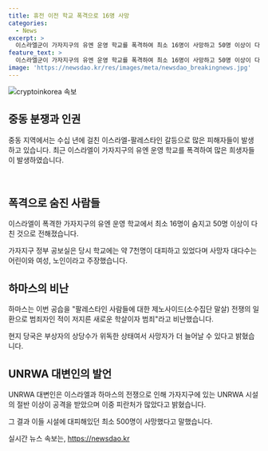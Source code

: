 ```yaml
---
title: 휴전 이전 학교 폭격으로 16명 사망
categories:
  - News
excerpt: >
  이스라엘군이 가자지구의 유엔 운영 학교를 폭격하여 최소 16명이 사망하고 50명 이상이 다친 사건이 발생했다. 폭격으로 인해 대부분 어린이, 여성, 노인 등 무고한 민간인들이 희생되었으며, UNRWA 대변인은 이전에도 가자지구의 유엔 시설이 공격을 받아 수백명이 희생했다고 전했다. 현지 당국은 부상자가 위독한 상태라며 사망자 수가 더 늘어날 수 있다고 경고하고 있다. 이스라엘군은 테러범을 공격했다고 주장했지만, 하마스는 이를 제노사이드 전쟁의 일환으로 비난했다.
feature_text: >
  이스라엘군이 가자지구의 유엔 운영 학교를 폭격하여 최소 16명이 사망하고 50명 이상이 다친 사건이 발생했다. 폭격으로 인해 대부분 어린이, 여성, 노인 등 무고한 민간인들이 희생되었으며, UNRWA 대변인은 이전에도 가자지구의 유엔 시설이 공격을 받아 수백명이 희생했다고 전했다. 현지 당국은 부상자가 위독한 상태라며 사망자 수가 더 늘어날 수 있다고 경고하고 있다. 이스라엘군은 테러범을 공격했다고 주장했지만, 하마스는 이를 제노사이드 전쟁의 일환으로 비난했다.
image: 'https://newsdao.kr/res/images/meta/newsdao_breakingnews.jpg'
---
```


<p><img src="https://newsdao.kr/res/images/meta/newsdao_breakingnews.jpg" alt="cryptoinkorea 속보" /></p>

<h2 data-ke-size="size26">중동 분쟁과 인권</h2>

<p>중동 지역에서는 수십 년에 걸친 이스라엘-팔레스타인 갈등으로 많은 피해자들이 발생하고 있습니다. 최근 이스라엘이 가자지구의 유엔 운영 학교를 폭격하여 많은 희생자들이 발생하였습니다.</p>

<p data-ke-size="size16">&nbsp;</p>

<h2 data-ke-size="size24">폭격으로 숨진 사람들</h2>

<p>이스라엘이 폭격한 가자지구의 유엔 운영 학교에서 최소 16명이 숨지고 50명 이상이 다친 것으로 전해졌습니다.</p>

<p data-ke-size="size16">가자지구 정부 공보실은 당시 학교에는 약 7천명이 대피하고 있었다며 사망자 대다수는 어린이와 여성, 노인이라고 주장했습니다.</p>

<h2 data-ke-size="size24">하마스의 비난</h2>

<p>하마스는 이번 공습을 "팔레스타인 사람들에 대한 제노사이드(소수집단 말살) 전쟁의 일환으로 범죄자인 적이 저지른 새로운 학살이자 범죄"라고 비난했습니다.</p>

<p data-ke-size="size16">현지 당국은 부상자의 상당수가 위독한 상태여서 사망자가 더 늘어날 수 있다고 밝혔습니다.</p>

<h2 data-ke-size="size24">UNRWA 대변인의 발언</h2>

<p>UNRWA 대변인은 이스라엘과 하마스의 전쟁으로 인해 가자지구에 있는 UNRWA 시설의 절반 이상이 공격을 받았으며 이중 피란처가 많았다고 밝혔습니다.</p>

<p data-ke-size="size16">그 결과 이들 시설에 대피해있던 최소 500명이 사망했다고 말했습니다.</p>
실시간 뉴스 속보는, <a href="https://newsdao.kr" rel="dofollow">https://newsdao.kr</a>


